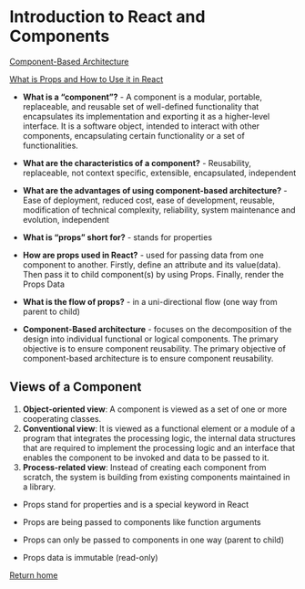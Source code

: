 # Introduction to React and Components

[Component-Based Architecture](https://www.tutorialspoint.com/software_architecture_design/component_based_architecture.htm)

[What is Props and How to Use it in React](https://itnext.io/what-is-props-and-how-to-use-it-in-react-da307f500da0)

- **What is a “component”?** - A component is a modular, portable, replaceable, and reusable set of well-defined functionality that encapsulates its implementation and exporting it as a higher-level interface. It is a software object, intended to interact with other components, encapsulating certain functionality or a set of functionalities.
- **What are the characteristics of a component?** - Reusability, replaceable, not context specific, extensible, encapsulated, independent
- **What are the advantages of using component-based architecture?** - Ease of deployment, reduced cost, ease of development, reusable, modification of technical complexity, reliability, system maintenance and evolution, independent

- **What is “props” short for?** - stands for properties
- **How are props used in React?** - used for passing data from one component to another. Firstly, define an attribute and its value(data). Then pass it to child component(s) by using Props. Finally, render the Props Data
- **What is the flow of props?** - in a uni-directional flow (one way from parent to child)

- **Component-Based architecture** - focuses on the decomposition of the design into individual functional or logical components. The primary objective is to ensure component reusability. The primary objective of component-based architecture is to ensure component reusability.

## Views of a Component

1. **Object-oriented view**: A component is viewed as a set of one or more cooperating classes.
2. **Conventional view**: It is viewed as a functional element or a module of a program that integrates the processing logic, the internal data structures that are required to implement the processing logic and an interface that enables the component to be invoked and data to be passed to it.
3. **Process-related view**: Instead of creating each component from scratch, the system is building from existing components maintained in a library.

- Props stand for properties and is a special keyword in React

- Props are being passed to components like function arguments

- Props can only be passed to components in one way (parent to child)

- Props data is immutable (read-only)

[Return home](https://khofstetter94.github.io/reading-notes/)
